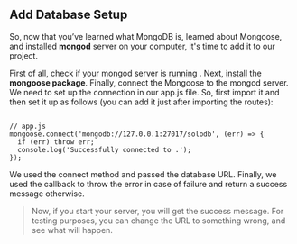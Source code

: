 ## Add Database Setup

So, now that you’ve learned what MongoDB is, learned about Mongoose, and installed **mongod** server on your computer, it's time to add it to our project.

First of all, check if your mongod server is [running]() . Next, [install]() the **mongoose package**. Finally, connect the Mongoose to the mongod server. We need to set up the connection in our app.js file. So, first import it and then set it up as follows (you can add it just after importing the routes):


```JS

// app.js
mongoose.connect('mongodb://127.0.0.1:27017/solodb', (err) => {
  if (err) throw err;
  console.log('Successfully connected to .');
});

```


We used the connect method and passed the database URL. Finally, we used the callback to throw the error in case of failure and return a success message otherwise.

>Now, if you start your server, you will get the success message. For testing purposes, you can change the URL to something wrong, and see what will happen.